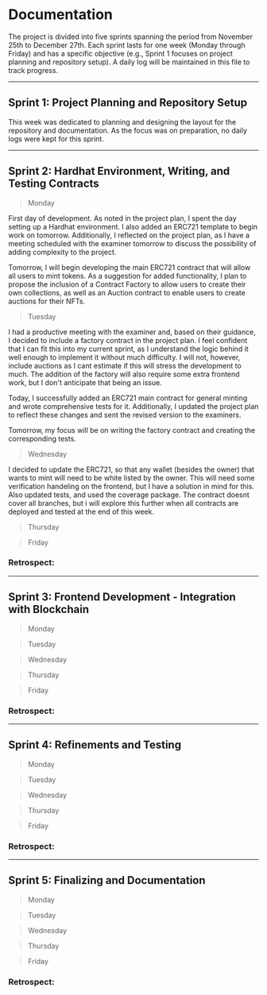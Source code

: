 # Documentation

The project is divided into five sprints spanning the period from November 25th to December 27th. Each sprint lasts for one week (Monday through Friday) and has a specific objective (e.g., Sprint 1 focuses on project planning and repository setup). A daily log will be maintained in this file to track progress.

--------------------------------------------------------------------------

## Sprint 1: Project Planning and Repository Setup

This week was dedicated to planning and designing the layout for the repository and documentation. As the focus was on preparation, no daily logs were kept for this sprint.

--------------------------------------------------------------------------

## Sprint 2: Hardhat Environment, Writing, and Testing Contracts

> Monday

First day of development. As noted in the project plan, I spent the day setting up a Hardhat environment. I also added an ERC721 template to begin work on tomorrow. Additionally, I reflected on the project plan, as I have a meeting scheduled with the examiner tomorrow to discuss the possibility of adding complexity to the project.

Tomorrow, I will begin developing the main ERC721 contract that will allow all users to mint tokens. As a suggestion for added functionality, I plan to propose the inclusion of a Contract Factory to allow users to create their own collections, as well as an Auction contract to enable users to create auctions for their NFTs.

> Tuesday

I had a productive meeting with the examiner and, based on their guidance, I decided to include a factory contract in the project plan. I feel confident that I can fit this into my current sprint, as I understand the logic behind it well enough to implement it without much difficulty. I will not, however, include auctions as I cant estimate if this will stress the development to much. The addition of the factory will also require some extra frontend work, but I don't anticipate that being an issue.

Today, I successfully added an ERC721 main contract for general minting and wrote comprehensive tests for it. Additionally, I updated the project plan to reflect these changes and sent the revised version to the examiners.

Tomorrow, my focus will be on writing the factory contract and creating the corresponding tests.

> Wednesday

I decided to update the ERC721, so that any wallet (besides the owner) that wants to mint will need to be white listed by the owner. This will need some verification handeling on the frontend, but I have a solution in mind for this. Also updated tests, and used the coverage package. The contract doesnt cover all branches, but i will explore this further when all contracts are deployed and tested at the end of this week.

> Thursday

> Friday

### Retrospect:

--------------------------------------------------------------------------

## Sprint 3: Frontend Development - Integration with Blockchain

> Monday

> Tuesday

> Wednesday

> Thursday

> Friday

### Retrospect:

--------------------------------------------------------------------------

## Sprint 4: Refinements and Testing

> Monday

> Tuesday

> Wednesday

> Thursday

> Friday

### Retrospect:

--------------------------------------------------------------------------

## Sprint 5: Finalizing and Documentation

> Monday

> Tuesday

> Wednesday

> Thursday

> Friday

### Retrospect:

